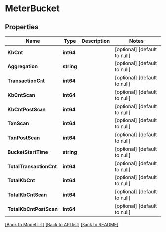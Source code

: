 # MeterBucket

## Properties
Name | Type | Description | Notes
------------ | ------------- | ------------- | -------------
**KbCnt** | **int64** |  | [optional] [default to null]
**Aggregation** | **string** |  | [optional] [default to null]
**TransactionCnt** | **int64** |  | [optional] [default to null]
**KbCntScan** | **int64** |  | [optional] [default to null]
**KbCntPostScan** | **int64** |  | [optional] [default to null]
**TxnScan** | **int64** |  | [optional] [default to null]
**TxnPostScan** | **int64** |  | [optional] [default to null]
**BucketStartTime** | **string** |  | [optional] [default to null]
**TotalTransactionCnt** | **int64** |  | [optional] [default to null]
**TotalKbCnt** | **int64** |  | [optional] [default to null]
**TotalKbCntScan** | **int64** |  | [optional] [default to null]
**TotalKbCntPostScan** | **int64** |  | [optional] [default to null]

[[Back to Model list]](../README.md#documentation-for-models) [[Back to API list]](../README.md#documentation-for-api-endpoints) [[Back to README]](../README.md)

